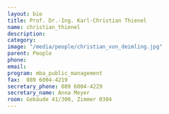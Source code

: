 ```yaml
---
layout: bio
title: Prof. Dr.-Ing. Karl-Christian Thienel
name: christian_thienel
description: 
category: 
image: "/media/people/christian_von_deimling.jpg"
parent: People
phone: 
email: 
program: mba_public_management
fax:  089 6004-4219
secretary_phone: 089 6004-4229
secretary_name: Anna Meyer
room: Gebäude 41/300, Zimmer 0304
---
```

